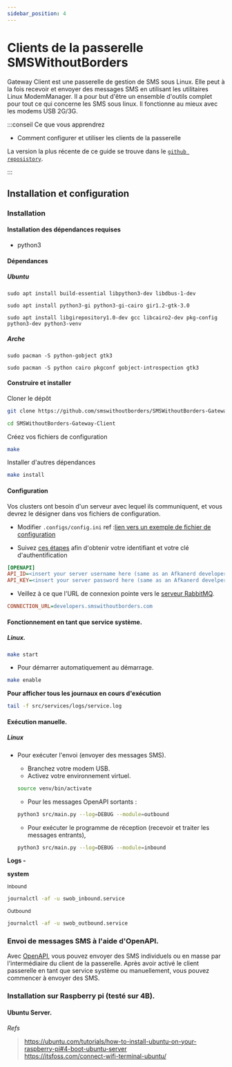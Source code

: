 ```yaml
---
sidebar_position: 4
---
```


# Clients de la passerelle SMSWithoutBorders

Gateway Client est une passerelle de gestion de SMS sous Linux. Elle peut à la fois recevoir et envoyer des messages SMS en utilisant les utilitaires Linux ModemManager. Il a pour but d'être un ensemble d'outils complet pour tout ce qui concerne les SMS sous linux. Il fonctionne au mieux avec les modems USB 2G/3G.

:::conseil Ce que vous apprendrez

* Comment configurer et utiliser les clients de la passerelle

La version la plus récente de ce guide se trouve dans le [`github reposistory`](https://github.com/smswithoutborders/SMSWithoutBorders-Gateway-Client).

:::

## Installation et configuration

### Installation

#### Installation des dépendances requises

- python3

#### Dépendances

##### Ubuntu

`sudo apt install build-essential libpython3-dev libdbus-1-dev`

`sudo apt install python3-gi python3-gi-cairo gir1.2-gtk-3.0`

`sudo apt install libgirepository1.0-dev gcc libcairo2-dev pkg-config python3-dev python3-venv`

##### Arche

`sudo pacman -S python-gobject gtk3`

`sudo pacman -S python cairo pkgconf gobject-introspection gtk3`

#### Construire et installer

Cloner le dépôt

```bash
git clone https://github.com/smswithoutborders/SMSWithoutBorders-Gateway-Client.git
```

```bash
cd SMSWithoutBorders-Gateway-Client
```

Créez vos fichiers de configuration

```bash
make
```

Installer d'autres dépendances

```bash
make install
```

#### Configuration

Vos clusters ont besoin d'un serveur avec lequel ils communiquent, et vous devrez le désigner dans vos fichiers de configuration.

- Modifier `.configs/config.ini` ref :[lien vers un exemple de fichier de configuration](https://github.com/smswithoutborders/SMSWithoutBorders-Gateway-Client/tree/master/.configs/example.config.ini)

- Suivez [ces étapes](https://smswithoutborders.github.io/docs/developers/getting-started) afin d'obtenir votre identifiant et votre clé d'authentification

```ini
[OPENAPI]
API_ID=<insert your server username here (same as an Afkanerd developer Auth ID)>
API_KEY=<insert your server password here (same as an Afkanerd develper Auth Key)>
```

- Veillez à ce que l'URL de connexion pointe vers le [serveur RabbitMQ](https://developers.smswithoutborders.com:15671).

```ini
CONNECTION_URL=developers.smswithoutborders.com
```

#### Fonctionnement en tant que service système.

##### Linux.

```bash
make start
```
- Pour démarrer automatiquement au démarrage.

```bash
make enable
```

<b>Pour afficher tous les journaux en cours d'exécution</b>

```bash
tail -f src/services/logs/service.log
```

#### Exécution manuelle.

##### Linux

- Pour exécuter l'envoi (envoyer des messages SMS).
   - Branchez votre modem USB.
   - Activez votre environnement virtuel.

    ```bash
    source venv/bin/activate
    ```
   - Pour les messages OpenAPI sortants :

    ```bash
    python3 src/main.py --log=DEBUG --module=outbound
    ```
   - Pour exécuter le programme de réception (recevoir et traiter les messages entrants),

    ```bash
    python3 src/main.py --log=DEBUG --module=inbound
    ```

<b>Logs - </b>

**system**

<small>Inbound</small>

```bash
journalctl -af -u swob_inbound.service
```

<small>Outbound</small>

```bash
journalctl -af -u swob_outbound.service
```

### Envoi de messages SMS à l'aide d'OpenAPI.

Avec [OpenAPI](https://smswithoutborders-openapi.readthedocs.io/en/latest/overview.html), vous pouvez envoyer des SMS individuels ou en masse par l'intermédiaire du client de la passerelle. Après avoir activé le client passerelle en tant que service système ou manuellement, vous pouvez commencer à envoyer des SMS.

### Installation sur Raspberry pi (testé sur 4B).

#### Ubuntu Server.

_Refs_
> https://ubuntu.com/tutorials/how-to-install-ubuntu-on-your-raspberry-pi#4-boot-ubuntu-server<br />
> https://itsfoss.com/connect-wifi-terminal-ubuntu/